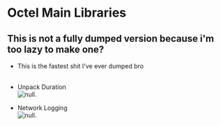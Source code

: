 # Octel Main Libraries
## This is not a fully dumped version because i'm too lazy to make one?
* This is the fastest shit I've ever dumped bro <br><br>

* Unpack Duration <br>
![null](https://cdn.discordapp.com/attachments/1073241823050465320/1073975718150684702/image.png "Skull").

* Network Logging <br>
![null](https://cdn.discordapp.com/attachments/1073241823050465320/1073979588239179856/Code_4cOfyAlhXJ.png "Skull").
